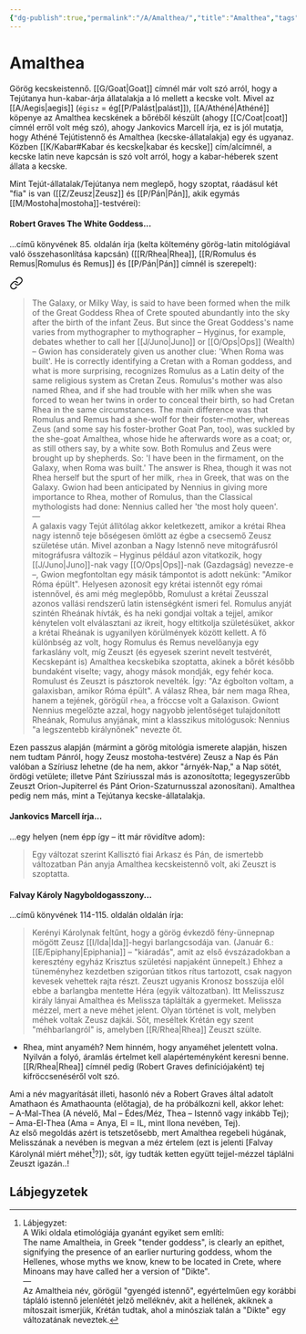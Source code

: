 ```yaml
---
{"dg-publish":true,"permalink":"/A/Amalthea/","title":"Amalthea","tags":["Englishtexttranslated","containstransclusions"],"created":"2023-11-13T05:35","updated":"2024-10-22T22:10"}
---
```



# Amalthea

Görög kecskeistennő. [[G/Goat\|Goat]] címnél már volt szó arról, hogy a Tejútanya hun-kabar-árja állatalakja a ló mellett a kecske volt. Mivel az [[A/Aegis\|aegis]] (`égisz` = ég[[P/Palást\|palást]]), [[A/Athéné\|Athéné]] köpenye az Amalthea kecskének a bőréből készült (ahogy [[C/Coat\|coat]] címnél erről volt még szó), ahogy Jankovics Marcell írja, ez is jól mutatja, hogy Athéné Tejútistennő és Amalthea (kecske-állatalakja) egy és ugyanaz.  
Közben [[K/Kabar#Kabar és kecske\|kabar és kecske]] cím/alcímnél, a kecske latin neve kapcsán is szó volt arról, hogy a kabar-héberek szent állata a kecske.  

Mint Tejút-állatalak/Tejútanya nem meglepő, hogy szoptat, ráadásul két "fia" is van ([[Z/Zeusz\|Zeusz]] és [[P/Pán\|Pán]], akik egymás [[M/Mostoha\|mostoha]]-testvérei):  

#### Robert Graves The White Goddess...

...című könyvének 85. oldalán írja (kelta költemény görög-latin mitológiával való összehasonlítása kapcsán) ([[R/Rhea\|Rhea]], [[R/Romulus és Remus\|Romulus és Remus]] és [[P/Pán\|Pán]] címnél is szerepelt):  

<div class="transclusion internal-embed is-loaded"><a class="markdown-embed-link" href="/r/rhea/#eaulcb" aria-label="Open link"><svg xmlns="http://www.w3.org/2000/svg" width="24" height="24" viewBox="0 0 24 24" fill="none" stroke="currentColor" stroke-width="2" stroke-linecap="round" stroke-linejoin="round" class="svg-icon lucide-link"><path d="M10 13a5 5 0 0 0 7.54.54l3-3a5 5 0 0 0-7.07-7.07l-1.72 1.71"></path><path d="M14 11a5 5 0 0 0-7.54-.54l-3 3a5 5 0 0 0 7.07 7.07l1.71-1.71"></path></svg></a><div class="markdown-embed">



> The Galaxy, or Milky Way, is said to have been formed when the milk of the Great Goddess Rhea of Crete spouted abundantly into the sky after the birth of the infant Zeus. But since the Great Goddess's name varies from mythographer to mythographer – Hyginus, for example, debates whether to call her [[J/Juno\|Juno]] or [[O/Ops\|Ops]] (Wealth) – Gwion has considerately given us another clue: 'When Roma was built'. He is correctly identifying a Cretan with a Roman goddess, and what is more surprising, recognizes Romulus as a Latin deity of the same religious system as Cretan Zeus. Romulus's mother was also named Rhea, and if she had trouble with her milk when she was forced to wean her twins in order to conceal their birth, so had Cretan Rhea in the same circumstances. The main difference was that Romulus and Remus had a she-wolf for their foster-mother, whereas Zeus (and some say his foster-brother Goat Pan, too), was suckled by the she-goat Amalthea, whose hide he afterwards wore as a coat; or, as still others say, by a white sow. Both Romulus and Zeus were brought up by shepherds. So: 'I have been in the firmament, on the Galaxy, when Roma was built.' The answer is Rhea, though it was not Rhea herself but the spurt of her milk, `rhea` in Greek, that was on the Galaxy. Gwion had been anticipated by Nennius in giving more importance to Rhea, mother of Romulus, than the Classical mythologists had done: Nennius called her 'the most holy queen'.  
> —  
> A galaxis vagy Tejút állítólag akkor keletkezett, amikor a krétai Rhea nagy istennő teje bőségesen ömlött az égbe a csecsemő Zeusz születése után. Mivel azonban a Nagy Istennő neve mitográfusról mitográfusra változik – Hyginus például azon vitatkozik, hogy [[J/Juno\|Juno]]-nak vagy [[O/Ops\|Ops]]-nak (Gazdagság) nevezze-e –, Gwion megfontoltan egy másik támpontot is adott nekünk: "Amikor Róma épült". Helyesen azonosít egy krétai istennőt egy római istennővel, és ami még meglepőbb, Romulust a krétai Zeusszal azonos vallási rendszerű latin istenségként ismeri fel. Romulus anyját szintén Rheának hívták, és ha neki gondjai voltak a tejjel, amikor kénytelen volt elválasztani az ikreit, hogy eltitkolja születésüket, akkor a krétai Rheának is ugyanilyen körülmények között kellett. A fő különbség az volt, hogy Romulus és Remus nevelőanyja egy farkaslány volt, míg Zeuszt (és egyesek szerint nevelt testvérét, Kecskepánt is) Amalthea kecskebika szoptatta, akinek a bőrét később bundaként viselte; vagy, ahogy mások mondják, egy fehér koca. Romulust és Zeuszt is pásztorok nevelték. Így: "Az égbolton voltam, a galaxisban, amikor Róma épült". A válasz Rhea, bár nem maga Rhea, hanem a tejének, görögül `rhea`, a fröccse volt a Galaxison. Gwiont Nennius megelőzte azzal, hogy nagyobb jelentőséget tulajdonított Rheának, Romulus anyjának, mint a klasszikus mitológusok: Nennius "a legszentebb királynőnek" nevezte őt.  


</div></div>


Ezen passzus alapján (mármint a görög mitológia ismerete alapján, hiszen nem tudtam Pánról, hogy Zeusz mostoha-testvére) Zeusz a Nap és Pán valóban a Szíriusz lehetne (de ha nem, akkor "árnyék-Nap," a Nap sötét, ördögi vetülete; illetve Pánt Szíriusszal más is azonosította; legegyszerűbb Zeuszt Orion-Jupiterrel és Pánt Orion-Szaturnusszal azonosítani). Amalthea pedig nem más, mint a Tejútanya kecske-állatalakja.  

#### Jankovics Marcell írja...

...egy helyen (nem épp így – itt már rövidítve adom):  
> Egy változat szerint Kallisztó fiai Arkasz és Pán, de ismertebb változatban Pán anyja Amalthea kecskeistennő volt, aki Zeuszt is szoptatta.  

#### Falvay Károly Nagyboldogasszony...

...című könyvének 114-115. oldalán oldalán írja:  
> Kerényi Károlynak feltűnt, hogy a görög évkezdő fény-ünnepnap mögött Zeusz [[I/Ida\|Ida]]-hegyi barlangcsodája van. (Január 6.: [[E/Epiphany\|Epiphania]] – "kiáradás", amit az első évszázadokban a keresztény egyház Krisztus születési napjaként ünnepelt.) Ehhez a tüneményhez kezdetben szigorúan titkos rítus tartozott, csak nagyon kevesek vehettek rajta részt. Zeuszt ugyanis Kronosz bosszúja elől ebbe a barlangba mentette Héra (egyik változatban). Itt Melisszusz király lányai Amalthea és Melissza táplálták a gyermeket. Melissza mézzel, mert a neve méhet jelent. Olyan történet is volt, melyben méhek voltak Zeusz dajkái. Sőt, meséltek Krétán egy szent "méhbarlangról" is, amelyben [[R/Rhea\|Rhea]] Zeuszt szülte.  
- Rhea, mint anyaméh? Nem hinném, hogy anyaméhet jelentett volna. Nyilván a folyó, áramlás értelmet kell alapérteményként keresni benne. [[R/Rhea\|Rhea]] címnél pedig (Robert Graves definíciójaként) tej kifröccsenéséről volt szó.

Ami a név magyarítását illeti, hasonló név a Robert Graves által adatolt Amathaon és Amathaounta (előtagja), de ha próbálkozni kell, akkor lehet:  
– A-Mal-Thea (A névelő, Mal – Édes/Méz, Thea – Istennő vagy inkább Tej);  
– Ama-El-Thea (Ama = Anya, El = IL, mint Ilona nevében, Tej).  
Az első megoldás azért is tetszetősebb, mert Amalthea regebeli húgának, Melisszának a nevében is megvan a méz értelem (ezt is jelenti \[Falvay Károlynál miért méhet[^1]?\]); sőt, így tudták ketten együtt tejjel-mézzel táplálni Zeuszt igazán..!  

## Lábjegyzetek

[^1]: Lábjegyzet:  
A Wiki oldala etimológiája gyanánt egyiket sem említi:  
The name Amaltheia, in Greek "tender goddess", is clearly an epithet, signifying the presence of an earlier nurturing goddess, whom the Hellenes, whose myths we know, knew to be located in Crete, where Minoans may have called her a version of "Dikte".  
—  
Az Amaltheia név, görögül "gyengéd istennő", egyértelműen egy korábbi tápláló istennő jelenlétét jelző melléknév, akit a hellének, akiknek a mítoszait ismerjük, Krétán tudtak, ahol a minósziak talán a "Dikte" egy változatának neveztek.  